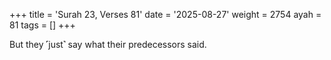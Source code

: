 +++
title = 'Surah 23, Verses 81'
date = '2025-08-27'
weight = 2754
ayah = 81
tags = []
+++

But they ˹just˺ say what their predecessors said.